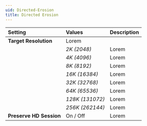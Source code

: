 ```yaml
---
uid: Directed-Erosion
title: Directed Erosion
---
```


| Setting                 | Values          | Description |
| :---------------------- | :-------------- | :---------- |
| **Target Resolution**   | Lorem     |
|                         | *2K (2048)*     | Lorem |
|                         | *4K (4096)*     | Lorem |
|                         | *8K (8192)*     | Lorem |
|                         | *16K (16384)*   | Lorem |
|                         | *32K (32768)*   | Lorem |
|                         | *64K (65536)*   | Lorem |
|                         | *128K (131072)* | Lorem |
|                         | *256K (262144)* | Lorem |
| **Preserve HD Session** | On / Off        | Lorem |



